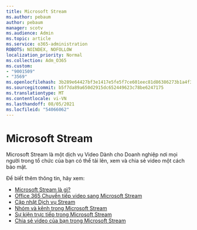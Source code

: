 ```yaml
---
title: Microsoft Stream
ms.author: pebaum
author: pebaum
manager: scotv
ms.audience: Admin
ms.topic: article
ms.service: o365-administration
ROBOTS: NOINDEX, NOFOLLOW
localization_priority: Normal
ms.collection: Adm_O365
ms.custom:
- "9001509"
- "3569"
ms.openlocfilehash: 3b289e64427bf3e1417e5fe5f7ce601eec81d86386273b1a4f3d3c8723f5876f
ms.sourcegitcommit: b5f7da89a650d2915dc652449623c78be6247175
ms.translationtype: MT
ms.contentlocale: vi-VN
ms.lasthandoff: 08/05/2021
ms.locfileid: "54066062"
---
```

# <a name="microsoft-stream"></a>Microsoft Stream

Microsoft Stream là một dịch vụ Video Dành cho Doanh nghiệp nơi mọi người trong tổ chức của bạn có thể tải lên, xem và chia sẻ video một cách bảo mật. 

Để biết thêm thông tin, hãy xem:

- [Microsoft Stream là gì?](https://docs.microsoft.com/stream/overview)
- [Office 365 Chuyển tiếp video sang Microsoft Stream](https://docs.microsoft.com/stream/migrate-from-office-365)
- [Cập nhật Dịch vụ Stream](https://techcommunity.microsoft.com/t5/microsoft-stream-service-updates/bd-p/StreamAnnouncements)
- [Nhóm và kênh trong Microsoft Stream](https://docs.microsoft.com/stream/groups-channels-organization)
- [Sự kiện trực tiếp trong Microsoft Stream](https://docs.microsoft.com/stream/live-event-overview)
- [Chia sẻ video của bạn trong Microsoft Stream](https://docs.microsoft.com/stream/portal-share-video)
